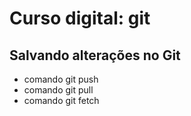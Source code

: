 # Curso digital: git

## Salvando alterações no Git

* comando git push
* comando git pull
* comando git fetch
